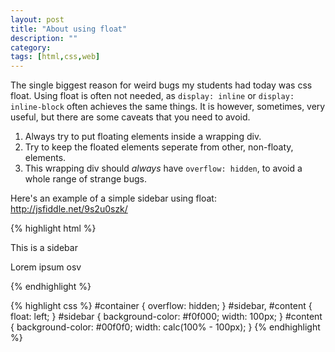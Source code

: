 ```yaml
---
layout: post
title: "About using float"
description: ""
category:
tags: [html,css,web]
---
```


The single biggest reason for weird bugs my students had today was css float. Using float is often not needed, as `display: inline` or `display: inline-block` often achieves the same things. It is however, sometimes, very useful, but there are some caveats that you need to avoid.

1. Always try to put floating elements inside a wrapping div.
2. Try to keep the floated elements seperate from other, non-floaty, elements.
3. This wrapping div should _always_ have `overflow: hidden`, to avoid a whole range of strange bugs.


Here's an example of a simple sidebar using float:
http://jsfiddle.net/9s2u0szk/

{% highlight html %}
<div id="container">
	<div id="sidebar">
		<p>This is a sidebar</p>
	</div>
	<div id="content">
		<p>Lorem ipsum osv</p>
	</div>
</div>
{% endhighlight %}

{% highlight css %}
#container {
	overflow: hidden;
}
#sidebar, #content {
	float: left;
}
#sidebar {
	background-color: #f0f000;
	width: 100px;
}
#content {
	background-color: #00f0f0;
	width: calc(100% - 100px);
}
{% endhighlight %}
